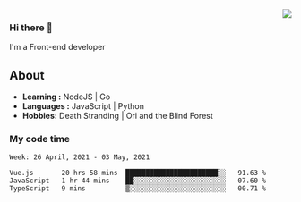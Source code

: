 <img align='right' src="https://github-readme-stats.vercel.app/api?username=strugglebak&show_icons=true">

### Hi there 👋

I'm a Front-end developer

## About

-  **Learning :** NodeJS | Go
-  **Languages :** JavaScript | Python
-  **Hobbies:** Death Stranding | Ori and the Blind Forest

### My code time

<!--START_SECTION:waka-->
```text
Week: 26 April, 2021 - 03 May, 2021

Vue.js       20 hrs 58 mins  ███████████████████████░░   91.63 % 
JavaScript   1 hr 44 mins    ██░░░░░░░░░░░░░░░░░░░░░░░   07.60 % 
TypeScript   9 mins          ▒░░░░░░░░░░░░░░░░░░░░░░░░   00.71 % 
```
<!--END_SECTION:waka-->
